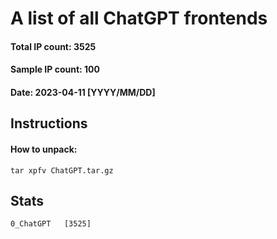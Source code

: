 # A list of all ChatGPT frontends
#### Total IP count: 3525
#### Sample IP count: 100
#### Date: 2023-04-11 [YYYY/MM/DD]
## Instructions
#### How to unpack:
```
tar xpfv ChatGPT.tar.gz
```
## Stats
```
0_ChatGPT	[3525]
```
